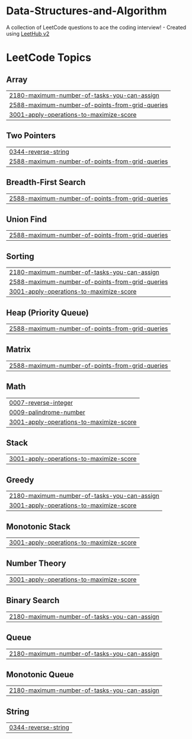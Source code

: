 # Data-Structures-and-Algorithm
A collection of LeetCode questions to ace the coding interview! - Created using [LeetHub v2](https://github.com/arunbhardwaj/LeetHub-2.0)

<!---LeetCode Topics Start-->
# LeetCode Topics
## Array
|  |
| ------- |
| [2180-maximum-number-of-tasks-you-can-assign](https://github.com/Trickybutshruti/Data-Structures-and-Algorithm/tree/master/2180-maximum-number-of-tasks-you-can-assign) |
| [2588-maximum-number-of-points-from-grid-queries](https://github.com/Trickybutshruti/Data-Structures-and-Algorithm/tree/master/2588-maximum-number-of-points-from-grid-queries) |
| [3001-apply-operations-to-maximize-score](https://github.com/Trickybutshruti/Data-Structures-and-Algorithm/tree/master/3001-apply-operations-to-maximize-score) |
## Two Pointers
|  |
| ------- |
| [0344-reverse-string](https://github.com/Trickybutshruti/Data-Structures-and-Algorithm/tree/master/0344-reverse-string) |
| [2588-maximum-number-of-points-from-grid-queries](https://github.com/Trickybutshruti/Data-Structures-and-Algorithm/tree/master/2588-maximum-number-of-points-from-grid-queries) |
## Breadth-First Search
|  |
| ------- |
| [2588-maximum-number-of-points-from-grid-queries](https://github.com/Trickybutshruti/Data-Structures-and-Algorithm/tree/master/2588-maximum-number-of-points-from-grid-queries) |
## Union Find
|  |
| ------- |
| [2588-maximum-number-of-points-from-grid-queries](https://github.com/Trickybutshruti/Data-Structures-and-Algorithm/tree/master/2588-maximum-number-of-points-from-grid-queries) |
## Sorting
|  |
| ------- |
| [2180-maximum-number-of-tasks-you-can-assign](https://github.com/Trickybutshruti/Data-Structures-and-Algorithm/tree/master/2180-maximum-number-of-tasks-you-can-assign) |
| [2588-maximum-number-of-points-from-grid-queries](https://github.com/Trickybutshruti/Data-Structures-and-Algorithm/tree/master/2588-maximum-number-of-points-from-grid-queries) |
| [3001-apply-operations-to-maximize-score](https://github.com/Trickybutshruti/Data-Structures-and-Algorithm/tree/master/3001-apply-operations-to-maximize-score) |
## Heap (Priority Queue)
|  |
| ------- |
| [2588-maximum-number-of-points-from-grid-queries](https://github.com/Trickybutshruti/Data-Structures-and-Algorithm/tree/master/2588-maximum-number-of-points-from-grid-queries) |
## Matrix
|  |
| ------- |
| [2588-maximum-number-of-points-from-grid-queries](https://github.com/Trickybutshruti/Data-Structures-and-Algorithm/tree/master/2588-maximum-number-of-points-from-grid-queries) |
## Math
|  |
| ------- |
| [0007-reverse-integer](https://github.com/Trickybutshruti/Data-Structures-and-Algorithm/tree/master/0007-reverse-integer) |
| [0009-palindrome-number](https://github.com/Trickybutshruti/Data-Structures-and-Algorithm/tree/master/0009-palindrome-number) |
| [3001-apply-operations-to-maximize-score](https://github.com/Trickybutshruti/Data-Structures-and-Algorithm/tree/master/3001-apply-operations-to-maximize-score) |
## Stack
|  |
| ------- |
| [3001-apply-operations-to-maximize-score](https://github.com/Trickybutshruti/Data-Structures-and-Algorithm/tree/master/3001-apply-operations-to-maximize-score) |
## Greedy
|  |
| ------- |
| [2180-maximum-number-of-tasks-you-can-assign](https://github.com/Trickybutshruti/Data-Structures-and-Algorithm/tree/master/2180-maximum-number-of-tasks-you-can-assign) |
| [3001-apply-operations-to-maximize-score](https://github.com/Trickybutshruti/Data-Structures-and-Algorithm/tree/master/3001-apply-operations-to-maximize-score) |
## Monotonic Stack
|  |
| ------- |
| [3001-apply-operations-to-maximize-score](https://github.com/Trickybutshruti/Data-Structures-and-Algorithm/tree/master/3001-apply-operations-to-maximize-score) |
## Number Theory
|  |
| ------- |
| [3001-apply-operations-to-maximize-score](https://github.com/Trickybutshruti/Data-Structures-and-Algorithm/tree/master/3001-apply-operations-to-maximize-score) |
## Binary Search
|  |
| ------- |
| [2180-maximum-number-of-tasks-you-can-assign](https://github.com/Trickybutshruti/Data-Structures-and-Algorithm/tree/master/2180-maximum-number-of-tasks-you-can-assign) |
## Queue
|  |
| ------- |
| [2180-maximum-number-of-tasks-you-can-assign](https://github.com/Trickybutshruti/Data-Structures-and-Algorithm/tree/master/2180-maximum-number-of-tasks-you-can-assign) |
## Monotonic Queue
|  |
| ------- |
| [2180-maximum-number-of-tasks-you-can-assign](https://github.com/Trickybutshruti/Data-Structures-and-Algorithm/tree/master/2180-maximum-number-of-tasks-you-can-assign) |
## String
|  |
| ------- |
| [0344-reverse-string](https://github.com/Trickybutshruti/Data-Structures-and-Algorithm/tree/master/0344-reverse-string) |
<!---LeetCode Topics End-->